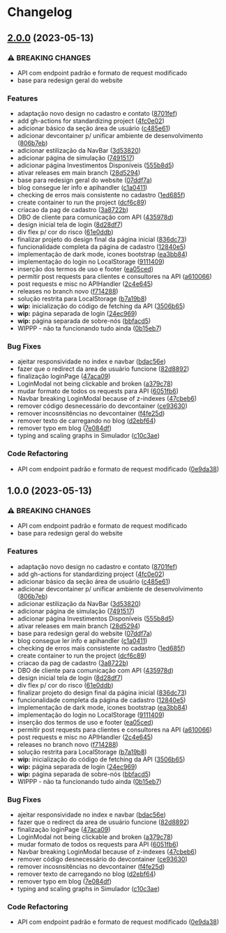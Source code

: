 # Changelog

## [2.0.0](https://github.com/Priori-Services/Web/compare/v1.0.0...v2.0.0) (2023-05-13)


### ⚠ BREAKING CHANGES

* API com endpoint padrão e formato de request modificado
* base para redesign geral do website

### Features

* adaptação novo design no cadastro e contato ([8701fef](https://github.com/Priori-Services/Web/commit/8701fef9f254a2b4c231b71dc6e6f28b98db13f5))
* add gh-actions for standardizing project ([4fc0e02](https://github.com/Priori-Services/Web/commit/4fc0e0251e60224674c6317600341cf1b09c8a38))
* adicionar básico da seção área de usuário ([c485e61](https://github.com/Priori-Services/Web/commit/c485e61754ad144bf862203231bf7ac8f0ecf3c2))
* adicionar devcontainer p/ unificar ambiente de desenvolvimento ([806b7eb](https://github.com/Priori-Services/Web/commit/806b7eba9ed387e47c24274a786c6579b72772f2))
* adicionar estilização da NavBar ([3d53820](https://github.com/Priori-Services/Web/commit/3d5382096ed4fc2c7f25273d0dd25dfd31a00471))
* adicionar página de simulação ([7491517](https://github.com/Priori-Services/Web/commit/7491517b61e147631323d3af2f56ffeefa10c79a))
* adicionar página Investimentos Disponíveis ([555b8d5](https://github.com/Priori-Services/Web/commit/555b8d50c069110f923a1118a3aad9c572ebdedd))
* ativar releases em main branch ([28d5294](https://github.com/Priori-Services/Web/commit/28d5294d649e95a3e9e3685295ac3d28f1270272))
* base para redesign geral do website ([07ddf7a](https://github.com/Priori-Services/Web/commit/07ddf7adb49d2c068bf1d726c17aa6555f28d0b5))
* blog consegue ler info e apihandler ([c1a0411](https://github.com/Priori-Services/Web/commit/c1a0411007b45664b0e642b66b61c7fb37142075))
* checking de erros mais consistente no cadastro ([1ed685f](https://github.com/Priori-Services/Web/commit/1ed685f0370ab7b7a9646fc169930c9651ff2031))
* create container to run the project ([dcf6c89](https://github.com/Priori-Services/Web/commit/dcf6c895fc30ffdc1f38afc32a367cf82cce4415))
* criacao da pag de cadastro ([3a8722b](https://github.com/Priori-Services/Web/commit/3a8722b30ae39ef7f3d36b02c49e89af29f643a0))
* DBO de cliente para comunicação com API ([435978d](https://github.com/Priori-Services/Web/commit/435978dfafede4969a0ff4a5f78000967eee8a3d))
* design inicial tela de login ([8d28df7](https://github.com/Priori-Services/Web/commit/8d28df7439d87226f0d026ad412d9080a42c93b5))
* div flex p/ cor do risco ([61e0ddb](https://github.com/Priori-Services/Web/commit/61e0ddb578940f6ebc7e32dea54f62ef03a17601))
* finalizar projeto do design final da página inicial ([836dc73](https://github.com/Priori-Services/Web/commit/836dc73fac83607248da538d0ba32a3ad41c373a))
* funcionalidade completa da página de cadastro ([12840e5](https://github.com/Priori-Services/Web/commit/12840e5164f2b53e2377eb9ebea431f7d698332c))
* implementação de dark mode, icones bootstrap ([ea3bb84](https://github.com/Priori-Services/Web/commit/ea3bb844afeaf9bd74bd901b7bd60f13562d4099))
* implementação do login no LocalStorage ([9111409](https://github.com/Priori-Services/Web/commit/91114093bc490e2fadaf5353bc2677d9ba3c8b63))
* inserção dos termos de uso e footer ([ea05ced](https://github.com/Priori-Services/Web/commit/ea05ced25d03f254e933221f792b0ec8848f16f0))
* permitir post requests para clientes e consultores na API ([a610066](https://github.com/Priori-Services/Web/commit/a61006614b9bdf576aa178459739387c2e47c47f))
* post requests e misc no APIHandler ([2c4e645](https://github.com/Priori-Services/Web/commit/2c4e645e89bad48137d6077450c3511ec01ffb74))
* releases no branch novo ([f714288](https://github.com/Priori-Services/Web/commit/f714288eeeadfaffe302422daa8608c9a1a29392))
* solução restrita para LocalStorage ([b7a19b8](https://github.com/Priori-Services/Web/commit/b7a19b8dda27841094e20259c7a740a781c50130))
* **wip:** inicialização do código de fetching da API ([3506b65](https://github.com/Priori-Services/Web/commit/3506b65af4446b73c013c36ab66fa00528f9304c))
* **wip:** página separada de login ([24ec969](https://github.com/Priori-Services/Web/commit/24ec969cdebeab10e0ea4a143833237249c5d79c))
* **wip:** página separada de sobre-nós ([bbfacd5](https://github.com/Priori-Services/Web/commit/bbfacd5ca42cfa067790c0bf093fa304fe1c9e34))
* WIPPP - não ta funcionando tudo ainda ([0b15eb7](https://github.com/Priori-Services/Web/commit/0b15eb7d9307312857eb8ae0bb035e3e39e027a7))


### Bug Fixes

* ajeitar responsividade no index e navbar ([bdac56e](https://github.com/Priori-Services/Web/commit/bdac56e9c97f0af9c9321034174845427b4bf4b0))
* fazer que o redirect da area de usuário funcione ([82d8892](https://github.com/Priori-Services/Web/commit/82d8892b877c4b5264a2872d4db0222be7318918))
* finalização loginPage ([47aca09](https://github.com/Priori-Services/Web/commit/47aca09e7092eb3153b68afdb102b98af986575f))
* LoginModal not being clickable and broken ([a379c78](https://github.com/Priori-Services/Web/commit/a379c786c4847d35f418e9bcf65456e12c5ebb87))
* mudar formato de todos os requests para API ([6051fb6](https://github.com/Priori-Services/Web/commit/6051fb6f0ca188b69d8eed4342d322d53a2ec6e2))
* Navbar breaking LoginModal because of z-indexes ([47cbeb6](https://github.com/Priori-Services/Web/commit/47cbeb62cdd2367ec72119327aa231ae3fbf4c83))
* remover código desnecessário do devcontainer ([ce93630](https://github.com/Priori-Services/Web/commit/ce936302789fdeced53335c1d9d6b648edea41fe))
* remover incosnsitências no devcontainer ([f4fe25d](https://github.com/Priori-Services/Web/commit/f4fe25d93bfe224ad96b3c03a90b5cba9de36c3e))
* remover texto de carregando no blog ([d2ebf64](https://github.com/Priori-Services/Web/commit/d2ebf64d523832cef5a0574340f32a975a3d5250))
* remover typo em blog ([7e084df](https://github.com/Priori-Services/Web/commit/7e084df53ab260ebab2b11e0e7c923d10bc5c90f))
* typing and scaling graphs in Simulador ([c10c3ae](https://github.com/Priori-Services/Web/commit/c10c3aeaf56a48351397a50e56a597d93fe31687))


### Code Refactoring

* API com endpoint padrão e formato de request modificado ([0e9da38](https://github.com/Priori-Services/Web/commit/0e9da3853433233be7dfc8411fb7837502f46437))

## 1.0.0 (2023-05-13)


### ⚠ BREAKING CHANGES

* API com endpoint padrão e formato de request modificado
* base para redesign geral do website

### Features

* adaptação novo design no cadastro e contato ([8701fef](https://github.com/Priori-Services/Web/commit/8701fef9f254a2b4c231b71dc6e6f28b98db13f5))
* add gh-actions for standardizing project ([4fc0e02](https://github.com/Priori-Services/Web/commit/4fc0e0251e60224674c6317600341cf1b09c8a38))
* adicionar básico da seção área de usuário ([c485e61](https://github.com/Priori-Services/Web/commit/c485e61754ad144bf862203231bf7ac8f0ecf3c2))
* adicionar devcontainer p/ unificar ambiente de desenvolvimento ([806b7eb](https://github.com/Priori-Services/Web/commit/806b7eba9ed387e47c24274a786c6579b72772f2))
* adicionar estilização da NavBar ([3d53820](https://github.com/Priori-Services/Web/commit/3d5382096ed4fc2c7f25273d0dd25dfd31a00471))
* adicionar página de simulação ([7491517](https://github.com/Priori-Services/Web/commit/7491517b61e147631323d3af2f56ffeefa10c79a))
* adicionar página Investimentos Disponíveis ([555b8d5](https://github.com/Priori-Services/Web/commit/555b8d50c069110f923a1118a3aad9c572ebdedd))
* ativar releases em main branch ([28d5294](https://github.com/Priori-Services/Web/commit/28d5294d649e95a3e9e3685295ac3d28f1270272))
* base para redesign geral do website ([07ddf7a](https://github.com/Priori-Services/Web/commit/07ddf7adb49d2c068bf1d726c17aa6555f28d0b5))
* blog consegue ler info e apihandler ([c1a0411](https://github.com/Priori-Services/Web/commit/c1a0411007b45664b0e642b66b61c7fb37142075))
* checking de erros mais consistente no cadastro ([1ed685f](https://github.com/Priori-Services/Web/commit/1ed685f0370ab7b7a9646fc169930c9651ff2031))
* create container to run the project ([dcf6c89](https://github.com/Priori-Services/Web/commit/dcf6c895fc30ffdc1f38afc32a367cf82cce4415))
* criacao da pag de cadastro ([3a8722b](https://github.com/Priori-Services/Web/commit/3a8722b30ae39ef7f3d36b02c49e89af29f643a0))
* DBO de cliente para comunicação com API ([435978d](https://github.com/Priori-Services/Web/commit/435978dfafede4969a0ff4a5f78000967eee8a3d))
* design inicial tela de login ([8d28df7](https://github.com/Priori-Services/Web/commit/8d28df7439d87226f0d026ad412d9080a42c93b5))
* div flex p/ cor do risco ([61e0ddb](https://github.com/Priori-Services/Web/commit/61e0ddb578940f6ebc7e32dea54f62ef03a17601))
* finalizar projeto do design final da página inicial ([836dc73](https://github.com/Priori-Services/Web/commit/836dc73fac83607248da538d0ba32a3ad41c373a))
* funcionalidade completa da página de cadastro ([12840e5](https://github.com/Priori-Services/Web/commit/12840e5164f2b53e2377eb9ebea431f7d698332c))
* implementação de dark mode, icones bootstrap ([ea3bb84](https://github.com/Priori-Services/Web/commit/ea3bb844afeaf9bd74bd901b7bd60f13562d4099))
* implementação do login no LocalStorage ([9111409](https://github.com/Priori-Services/Web/commit/91114093bc490e2fadaf5353bc2677d9ba3c8b63))
* inserção dos termos de uso e footer ([ea05ced](https://github.com/Priori-Services/Web/commit/ea05ced25d03f254e933221f792b0ec8848f16f0))
* permitir post requests para clientes e consultores na API ([a610066](https://github.com/Priori-Services/Web/commit/a61006614b9bdf576aa178459739387c2e47c47f))
* post requests e misc no APIHandler ([2c4e645](https://github.com/Priori-Services/Web/commit/2c4e645e89bad48137d6077450c3511ec01ffb74))
* releases no branch novo ([f714288](https://github.com/Priori-Services/Web/commit/f714288eeeadfaffe302422daa8608c9a1a29392))
* solução restrita para LocalStorage ([b7a19b8](https://github.com/Priori-Services/Web/commit/b7a19b8dda27841094e20259c7a740a781c50130))
* **wip:** inicialização do código de fetching da API ([3506b65](https://github.com/Priori-Services/Web/commit/3506b65af4446b73c013c36ab66fa00528f9304c))
* **wip:** página separada de login ([24ec969](https://github.com/Priori-Services/Web/commit/24ec969cdebeab10e0ea4a143833237249c5d79c))
* **wip:** página separada de sobre-nós ([bbfacd5](https://github.com/Priori-Services/Web/commit/bbfacd5ca42cfa067790c0bf093fa304fe1c9e34))
* WIPPP - não ta funcionando tudo ainda ([0b15eb7](https://github.com/Priori-Services/Web/commit/0b15eb7d9307312857eb8ae0bb035e3e39e027a7))


### Bug Fixes

* ajeitar responsividade no index e navbar ([bdac56e](https://github.com/Priori-Services/Web/commit/bdac56e9c97f0af9c9321034174845427b4bf4b0))
* fazer que o redirect da area de usuário funcione ([82d8892](https://github.com/Priori-Services/Web/commit/82d8892b877c4b5264a2872d4db0222be7318918))
* finalização loginPage ([47aca09](https://github.com/Priori-Services/Web/commit/47aca09e7092eb3153b68afdb102b98af986575f))
* LoginModal not being clickable and broken ([a379c78](https://github.com/Priori-Services/Web/commit/a379c786c4847d35f418e9bcf65456e12c5ebb87))
* mudar formato de todos os requests para API ([6051fb6](https://github.com/Priori-Services/Web/commit/6051fb6f0ca188b69d8eed4342d322d53a2ec6e2))
* Navbar breaking LoginModal because of z-indexes ([47cbeb6](https://github.com/Priori-Services/Web/commit/47cbeb62cdd2367ec72119327aa231ae3fbf4c83))
* remover código desnecessário do devcontainer ([ce93630](https://github.com/Priori-Services/Web/commit/ce936302789fdeced53335c1d9d6b648edea41fe))
* remover incosnsitências no devcontainer ([f4fe25d](https://github.com/Priori-Services/Web/commit/f4fe25d93bfe224ad96b3c03a90b5cba9de36c3e))
* remover texto de carregando no blog ([d2ebf64](https://github.com/Priori-Services/Web/commit/d2ebf64d523832cef5a0574340f32a975a3d5250))
* remover typo em blog ([7e084df](https://github.com/Priori-Services/Web/commit/7e084df53ab260ebab2b11e0e7c923d10bc5c90f))
* typing and scaling graphs in Simulador ([c10c3ae](https://github.com/Priori-Services/Web/commit/c10c3aeaf56a48351397a50e56a597d93fe31687))


### Code Refactoring

* API com endpoint padrão e formato de request modificado ([0e9da38](https://github.com/Priori-Services/Web/commit/0e9da3853433233be7dfc8411fb7837502f46437))
